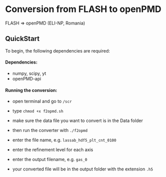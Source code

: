 Conversion from FLASH to openPMD
================================

FLASH => openPMD (ELI-NP, Romania)

## QuickStart
To begin, the following dependencies are required:

#### Dependencies:

- numpy, scipy, yt
- openPMD-api

#### Running the conversion:

- open terminal and go to `/scr`

- type `chmod +x f2opmd.sh`

- make sure the data file you want to convert is in the Data folder 

- then run the converter with `./f2opmd`

- enter the file name, e.g. `lassab_hdf5_plt_cnt_0100`

- enter the refinement level for each axis

- enter the output filename, e.g. `gas_0`

- your converted file will be in the output folder with the extension `.h5`